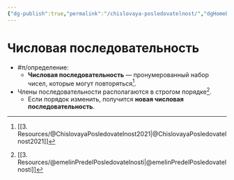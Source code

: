 ```yaml
---
{"dg-publish":true,"permalink":"/chislovaya-posledovatelnost/","dgHomeLink":true,"dgPassFrontmatter":false}
---
```



# Числовая последовательность

- #π/определение:
	- **Числовая последовательность** — пронумерованный набор чисел, которые могут повторяться[^1].
- Члены последовательности располагаются в строгом порядке[^2].
	- Если порядок изменить, получится **новая числовая последовательность**. 

[^1]: [[3. Resources/@ChislovayaPosledovatelnost2021|@ChislovayaPosledovatelnost2021]]
[^2]: [[3. Resources/@emelinPredelPosledovatelnosti|@emelinPredelPosledovatelnosti]]